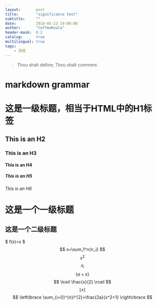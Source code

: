 ```yaml
---
layout:       post
title:        "significance test"
subtitle:     ""
date:         2018-05-23 19:00:00
author:       "CoffeeKoala"
header-mask:  0.2
catalog:      true
multilingual: true
tags:
    - 风控
---
```


> Thou shalt define;
> Thou shalt comment.


# markdown grammar
# 这是一级标题，相当于HTML中的H1标签
## This is an H2
### This is an H3
#### This is an H4
##### This is an H5
###### This is an H6

这是一个一级标题
============================
这是一个二级标题
--------------------------------------------------
$ f(x)=x $
$$
s=\sum_1^n{n_i}
$$
$$ x^2 $$
$$ x_i $$
$$ \lbrace a+x \rbrace $$
$$ \lceil \frac{x}{2} \rceil $$
$$ \lfloor x \rfloor $$
$$
\left\lbrace
\sum_{i=0}^{n}i^{2}=\frac{2a}{x^2+1}
\right\rbrace
$$
